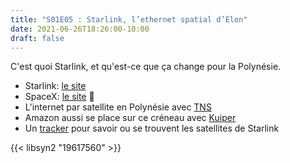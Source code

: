 ```yaml
---
title: "S01E05 : Starlink, l’ethernet spatial d’Elon"
date: 2021-06-26T18:26:00-10:00
draft: false
---
```


C'est quoi Starlink, et qu'est-ce que ça change pour la Polynésie.

  - Starlink: [le site](https://www.starlink.com/)
  - SpaceX: [le site](https://www.spacex.com/) 🚀
  - L'internet par satellite en Polynésie avec [TNS](https://web.archive.org/web/20001204210200/http://www.tns.pf/)
  - Amazon aussi se place sur ce créneau avec [Kuiper](https://www.capital.fr/entreprises-marches/amazon-va-lancer-sa-constellation-satellitaire-kuiper-1400648)
  - Un [tracker](https://findstarlink.com/) pour savoir ou se trouvent les satellites de Starlink
  

{{< libsyn2 "19617560" >}}